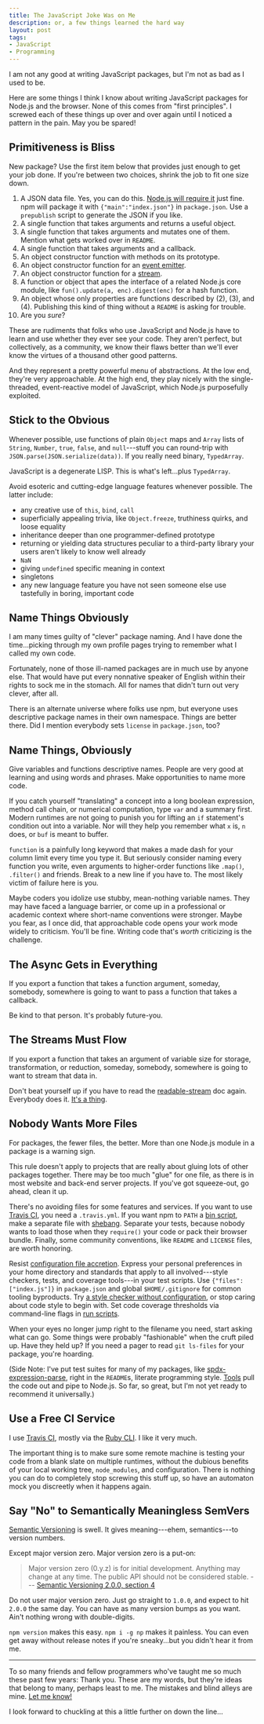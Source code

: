 ```yaml
---
title: The JavaScript Joke Was on Me
description: or, a few things learned the hard way
layout: post
tags:
- JavaScript
- Programming
---
```

I am not any good at writing JavaScript packages, but I'm not as bad as I used to be.

Here are some things I think I know about writing JavaScript packages for Node.js and the browser.  None of this comes from "first principles".  I screwed each of these things up over and over again until I noticed a pattern in the pain.  May you be spared!

<!--jump-->

## Primitiveness is Bliss

New package?  Use the first item below that provides just enough to get your job done.  If you're between two choices, shrink the job to fit one size down.

1. A JSON data file.  Yes, you can do this.  [Node.js will require it][Node.js Modules] just fine.  npm will package it with `{"main":"index.json"}` in `package.json`.  Use a `prepublish` script to generate the JSON if you like.
2. A single function that takes arguments and returns a useful object.
3. A single function that takes arguments and mutates one of them.  Mention what gets worked over in `README`.
4. A single function that takes arguments and a callback.
5. An object constructor function with methods on its prototype.
6. An object constructor function for an [event emitter][EventEmitter].
7. An object constructor function for a [stream][readable-stream].
8. A function or object that apes the interface of a related Node.js core module, like `fun().update(a, enc).digest(enc)` for a hash function.
9. An object whose only properties are functions described by (2), (3), and (4).  Publishing this kind of thing without a `README` is asking for trouble.
10. Are you _sure_?

[Node.js Modules]: https://nodejs.org/api/modules.html

[EventEmitter]: https://nodejs.org/api/events.html

[readable-stream]: https://github.com/nodejs/readable-stream

These are rudiments that folks who use JavaScript and Node.js have to learn and use whether they ever see your code.  They aren't perfect, but collectively, as a community, we know their flaws better than we'll ever know the virtues of a thousand other good patterns.

And they represent a pretty powerful menu of abstractions.  At the low end, they're very approachable.  At the high end, they play nicely with the single-threaded, event-reactive model of JavaScript, which Node.js purposefully exploited.

## Stick to the Obvious

Whenever possible, use functions of plain `Object` maps and `Array` lists of `String`, `Number`, `true`, `false`, and `null`---stuff you can round-trip with `JSON.parse(JSON.serialize(data))`.  If you really need binary, `TypedArray`.

JavaScript is a degenerate LISP.  This is what's left...plus `TypedArray`.

Avoid esoteric and cutting-edge language features whenever possible.  The latter include:

- any creative use of `this`, `bind`, `call`
- superficially appealing trivia, like `Object.freeze`, truthiness quirks, and loose equality
- inheritance deeper than one programmer-defined prototype
- returning or yielding data structures peculiar to a third-party library your users aren't likely to know well already
- `NaN`
- giving `undefined` specific meaning in context
- singletons
- any new language feature you have not seen someone else use tastefully in boring, important code

## Name Things Obviously

I am many times guilty of "clever" package naming.  And I have done the time...picking through my own profile pages trying to remember what I called my own code.

Fortunately, none of those ill-named packages are in much use by anyone else.  That would have put every nonnative speaker of English within their rights to sock me in the stomach.  All for names that didn't turn out very clever, after all.

There is an alternate universe where folks use npm, but everyone uses descriptive package names in their own namespace.  Things are better there.  Did I mention everybody sets `license` in `package.json`, too?

## Name Things, Obviously

Give variables and functions descriptive names.  People are very good at learning and using words and phrases.  Make opportunities to name more code.

If you catch yourself "translating" a concept into a long boolean expression, method call chain, or numerical computation, type `var` and a summary first.  Modern runtimes are not going to punish you for lifting an `if` statement's condition out into a variable.  Nor will they help you remember what `x` is, `n` does, or `buf` is meant to buffer.

`function` is a painfully long keyword that makes a made dash for your column limit every time you type it.  But seriously consider naming every function you write, even arguments to higher-order functions like `.map()`, `.filter()` and friends.  Break to a new line if you have to.  The most likely victim of failure here is you.

Maybe coders you idolize use stubby, mean-nothing variable names.  They may have faced a language barrier, or come up in a professional or academic context where short-name conventions were stronger. Maybe you fear, as I once did, that approachable code opens your work mode widely to criticism.  You'll be fine.  Writing code that's _worth_ criticizing is the challenge.

## The Async Gets in Everything

If you export a function that takes a function argument, someday, somebody, somewhere is going to want to pass a function that takes a callback.

Be kind to that person.  It's probably future-you.

## The Streams Must Flow

If you export a function that takes an argument of variable size for storage, transformation, or reduction, someday, somebody, somewhere is going to want to stream that data in.

Don't beat yourself up if you have to read the [readable-stream] doc again.  Everybody does it.  [It's a thing][streams-wg].

[streams-wg]: https://nodejs.org/en/about/working-groups/#streams

## Nobody Wants More Files

For packages, the fewer files, the better.  More than one Node.js module in a package is a warning sign.

This rule doesn't apply to projects that are really about gluing lots of other packages together.  There may be too much "glue" for one file, as there is in most website and back-end server projects.  If you've got squeeze-out, go ahead, clean it up.

There's no avoiding files for some features and services.  If you want to use [Travis CI], you need a `.travis.yml`.  If you want npm to `PATH` a [bin script], make a separate file with [shebang].  Separate your tests, because nobody wants to load those when they `require()` your code or pack their browser bundle.  Finally, some community conventions, like `README` and `LICENSE` files, are worth honoring.

[shebang]: https://en.wikipedia.org/wiki/Shebang_(Unix)

[Travis CI]: https://travis-ci.org

[bin script]: https://docs.npmjs.com/files/package.json#bin

Resist [configuration file accretion][deflect].  Express your personal preferences in your home directory and standards that apply to all involved---style checkers, tests, and coverage tools---in your test scripts.  Use `{"files":["index.js"]}` in `package.json` and global `$HOME/.gitignore` for common tooling byproducts.  Try [a style checker without configuration][standard], or stop caring about code style to begin with.  Set code coverage thresholds via command-line flags in [run scripts].

[deflect]: https://github.com/kemitchell/deflect.js

When your eyes no longer jump right to the filename you need, start asking what can go.  Some things were probably "fashionable" when the cruft piled up.  Have they held up?  If you need a pager to read `git ls-files` for your package, you're hoarding.

[standard]: https://www.npmjs.com/packages/standard

[run scripts]: https://docs.npmjs.com/cli/run-script

(Side Note:  I've put test suites for many of my packages, like [spdx-expression-parse], right in the `README`s, literate programming style.  [Tools][defence-cli] pull the code out and pipe to Node.js.  So far, so great, but I'm not yet ready to recommend it universally.)

[spdx-expression-parse]: https://www.npmjs.com/packages/spdx-expression-parse

[defence-cli]: https://www.npmjs.com/packages/defence-cli

## Use a Free CI Service

I use [Travis CI], mostly via the [Ruby CLI].  I like it very much.

[Ruby CLI]: https://rubygems.org/gems/travis

The important thing is to make sure some remote machine is testing your code from a blank slate on multiple runtimes, without the dubious benefits of your local working tree, `node_modules`, and configuration.  There is nothing you can do to completely stop screwing this stuff up, so have an automaton mock you discreetly when it happens again.

## Say "No" to Semantically Meaningless SemVers

[Semantic Versioning][semver] is swell.  It gives meaning---ehem, semantics---to version numbers.

Except major version zero.  Major version zero is a put-on:

> Major version zero (0.y.z) is for initial development. Anything may change at any time. The public API should not be considered stable. --- [Semantic Versioning 2.0.0, section 4][semver]

[semver]: http://semver.org/

Do not user major version zero.  Just go straight to `1.0.0`, and expect to hit `2.0.0` the same day.  You can have as many version bumps as you want.  Ain't nothing wrong with double-digits.

`npm version` makes this easy. `npm i -g np` makes it painless.  You can even get away without release notes if you're sneaky...but you didn't hear it from me.

---

To so many friends and fellow programmers who've taught me so much these past few years: Thank you.  These are my words, but they're ideas that belong to many, perhaps least to me.  The mistakes and blind alleys are mine.  [Let me know!](https://twitter.com/kemitchell)

I look forward to chuckling at this a little further on down the line...
